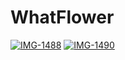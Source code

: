 # WhatFlower

<a href="https://ibb.co/McqCbgL"><img src="https://i.ibb.co/PcB6Rr8/IMG-1488.png" alt="IMG-1488" border="0"></a>
<a href="https://ibb.co/X8J9X3Q"><img src="https://i.ibb.co/3zhw1M3/IMG-1490.png" alt="IMG-1490" border="0"></a>
